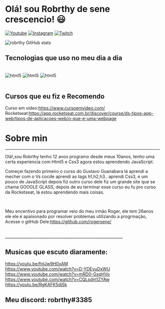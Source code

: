 # Olá! sou Robrthy de sene crescencio! 😃

[![Youtube](https://img.shields.io/badge/Youtube-FF0000?style=for-the-badge&logo=youtube&logoColor=white)](https://youtube.com/c/sujeitoprogramador)
[![Instagram](https://img.shields.io/badge/Instagram-E4405F?style=for-the-badge&logo=instagram&logoColor=white)](https://instagram.com/sujeitoprogramador)
[![Twitch](https://img.shields.io/badge/Twitch-9146FF?style=for-the-badge&logo=twitch&logo=white)](https://twitch.tv/fragabr)


![robrthy GitHub stats](https://github-readme-stats.vercel.app/api?username=robrthy&show_icons=true&theme=radical)


## Tecnologias que uso no meu dia a dia

<div style="display: inlaine_block"><br/>
    <img align="center" alt="html5" src="https://img.shields.io/badge/HTML5-E34F26?style=for-the-badge&logo=html5&logoColor=white">
    <img align="center" alt="html5" src="https://img.shields.io/badge/CSS3-1572B6?style=for-the-badge&logo=css3&logoColor=white">
    <img align="center" alt="html5" src="https://img.shields.io/badge/JavaScript-F7DF1E?style=for-the-badge&logo=javascript&logoColor=black">
</div><br>

## Cursos que eu fiz e Recomendo
Curso em video:https://www.cursoemvideo.com/<br>
Rocketseat:https://app.rocketseat.com.br/discover/course/ds-tipos-app-web/tipos-de-aplicacoes-web/o-que-e-uma-webpage

# Sobre min
____________________________________________________________

Olá!,sou Robrthy tenho 12 anos programo desde meus 10anos, tenho uma certa experiencia com Html5 e Css3 agora estou aprendendo JavaScript. <br>

Começei fazendo primeiro o curso do Gustavo Guanabara lá aprendi a mecher com o Vs cocde aprendi as tags h1,h2,h3.. aprendi Css3, e um pouco de JavaScript depois fiz outro curso dele fiz um grande site que se chama GOOGLE GLASS, depois de eu terminar esse curso eu fu pro curso da Rocketseat, lá estou aprendendo mais coisas.

<br>

Meu encentivo para programar veio do meu irmão Roger, ele tem 26anos ele ele é apaixonado por resolver problemas utilizando a progrmação, Acesse o gitHub Dele:https://github.com/rogersene/

<br>
____________________________________________________________

## Musicas que escuto diaramente:

https://youtu.be/fnlJw9H0xAM
<br>
https://www.youtube.com/watch?v=D-YDEyuDxWU
<br>
https://www.youtube.com/watch?v=mRD0-GxqHVo
<br>
https://www.youtube.com/watch?v=CQLsdm1ZYAw
<br>
https://youtu.be/RgKAFK5djSk

## Meu discord: robrthy#3385 
